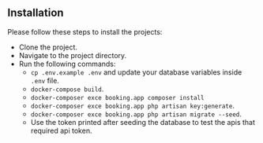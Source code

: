 ## Installation

Please follow these steps to install the projects:

- Clone the project.
- Navigate to the project directory.
- Run the following commands:
    - `cp .env.example .env` and update your database variables inside `.env` file.
    - `docker-compose build`.
    - `docker-composer exce booking.app composer install`
    - `docker-composer exce booking.app php artisan key:generate`.
    - `docker-composer exce booking.app php artisan migrate --seed`.
    - Use the token printed after seeding the database to test the apis that required api token.